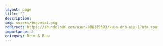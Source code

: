 ```yaml
---
layout: page
title: ""
description:
img: assets/img/mix1.png
redirect: https://soundcloud.com/user-886315693/kuba-dnb-mix-1?utm_source=clipboard&utm_medium=text&utm_campaign=social_sharing
importance: 3
category: Drum & Bass
---
```

